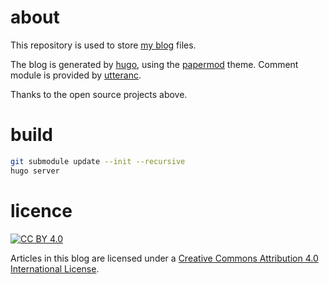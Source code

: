 # about

This repository is used to store [my blog](wswind.github.io) files.

The blog is generated by [hugo](https://gohugo.io), using the [papermod](https://themes.gohugo.io/themes/hugo-papermod) theme. Comment module is provided by [utteranc](https://utteranc.es).  

Thanks to the open source projects above.

# build

```bash
git submodule update --init --recursive
hugo server
```

# licence

[![CC BY 4.0][cc-by-shield]][cc-by]

Articles in this blog are licensed under a [Creative Commons Attribution 4.0 International License][cc-by].

[cc-by]: http://creativecommons.org/licenses/by/4.0/
[cc-by-shield]: https://img.shields.io/badge/License-CC%20BY%204.0-lightgrey.svg
